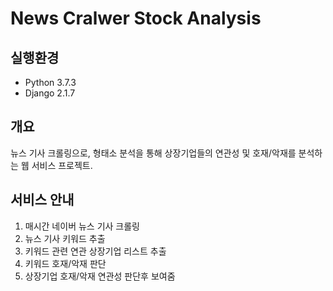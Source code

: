 # News Cralwer Stock Analysis

## 실행환경
- Python 3.7.3
- Django 2.1.7

## 개요
뉴스 기사 크롤링으로, 형태소 분석을 통해 상장기업들의 연관성 및 호재/악재를 분석하는 웹 서비스 프로젝트.

## 서비스 안내
1. 매시간 네이버 뉴스 기사 크롤링
2. 뉴스 기사 키워드 추출
3. 키워드 관련 연관 상장기업 리스트 추출
4. 키워드 호재/악재 판단
5. 상장기업 호재/악재 연관성 판단후 보여줌  
